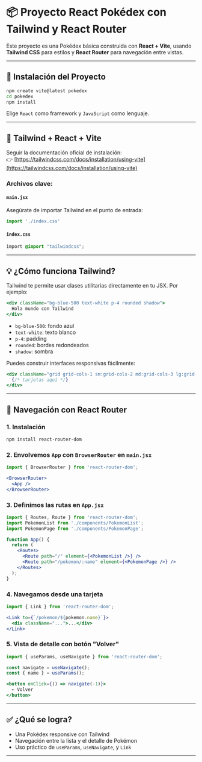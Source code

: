 # 📦 Proyecto React Pokédex con Tailwind y React Router

Este proyecto es una Pokédex básica construida con **React + Vite**, usando **Tailwind CSS** para estilos y **React Router** para navegación entre vistas.

---

## 🚀 Instalación del Proyecto

```bash
npm create vite@latest pokedex
cd pokedex
npm install
```

Elige `React` como framework y `JavaScript` como lenguaje.

---

## 🎨 Tailwind + React + Vite

Seguir la documentación oficial de instalación:  
👉 [https://tailwindcss.com/docs/installation/using-vite](https://tailwindcss.com/docs/installation/using-vite)

### Archivos clave:

#### `main.jsx`

Asegúrate de importar Tailwind en el punto de entrada:

```jsx
import './index.css'
```

#### `index.css`

```css
import @import "tailwindcss";
```

---

## 💡 ¿Cómo funciona Tailwind?

Tailwind te permite usar clases utilitarias directamente en tu JSX. Por ejemplo:

```jsx
<div className="bg-blue-500 text-white p-4 rounded shadow">
  Hola mundo con Tailwind
</div>
```

- `bg-blue-500`: fondo azul
- `text-white`: texto blanco
- `p-4`: padding
- `rounded`: bordes redondeados
- `shadow`: sombra

Puedes construir interfaces responsivas fácilmente:

```jsx
<div className="grid grid-cols-1 sm:grid-cols-2 md:grid-cols-3 lg:grid-cols-4 gap-6">
  {/* tarjetas aquí */}
</div>
```

---

## 🧭 Navegación con React Router

### 1. Instalación

```bash
npm install react-router-dom
```

### 2. Envolvemos `App` con `BrowserRouter` en `main.jsx`

```jsx
import { BrowserRouter } from 'react-router-dom';

<BrowserRouter>
  <App />
</BrowserRouter>
```

### 3. Definimos las rutas en `App.jsx`

```jsx
import { Routes, Route } from 'react-router-dom';
import PokemonList from './components/PokemonList';
import PokemonPage from './components/PokemonPage';

function App() {
  return (
    <Routes>
      <Route path="/" element={<PokemonList />} />
      <Route path="/pokemon/:name" element={<PokemonPage />} />
    </Routes>
  );
}
```

### 4. Navegamos desde una tarjeta

```jsx
import { Link } from 'react-router-dom';

<Link to={`/pokemon/${pokemon.name}`}>
  <div className="...">...</div>
</Link>
```

### 5. Vista de detalle con botón "Volver"

```jsx
import { useParams, useNavigate } from 'react-router-dom';

const navigate = useNavigate();
const { name } = useParams();

<button onClick={() => navigate(-1)}>
  ← Volver
</button>
```

---

## ✅ ¿Qué se logra?

- Una Pokédex responsive con Tailwind
- Navegación entre la lista y el detalle de Pokémon
- Uso práctico de `useParams`, `useNavigate`, y `Link`

---
